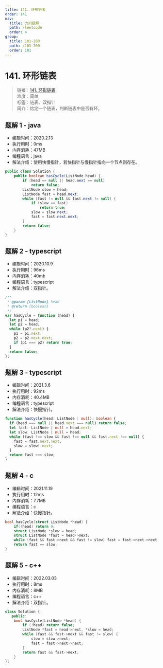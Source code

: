 ```yaml
---
title: 141. 环形链表
order: 141
nav:
  title: 力扣题解
  path: /leetcode
  order: 4
group:
  title: 101-200
  path: /101-200
  order: 101
---
```


# 141. 环形链表

> 链接：[141. 环形链表](https://leetcode-cn.com/problems/linked-list-cycle/)  
> 难度：简单  
> 标签：链表、双指针  
> 简介：给定一个链表，判断链表中是否有环。

## 题解 1 - java

- 编辑时间：2020.2.13
- 执行用时：0ms
- 内存消耗：47MB
- 编程语言：java
- 解法介绍：使用快慢指针，若快指针与慢指针指向一个节点则存在。

```java
public class Solution {
    public boolean hasCycle(ListNode head) {
        if (head == null || head.next == null)
			return false;
		ListNode slow = head;
		ListNode fast = head.next;
		while (fast != null && fast.next != null) {
			if (slow == fast)
				return true;
			slow = slow.next;
			fast = fast.next.next;
		}
		return false;
    }
}
```

## 题解 2 - typescript

- 编辑时间：2020.10.9
- 执行用时：96ms
- 内存消耗：40mb
- 编程语言：typescript
- 解法介绍：双指针。

```typescript
/**
 * @param {ListNode} head
 * @return {boolean}
 */
var hasCycle = function (head) {
  let p1 = head;
  let p2 = head;
  while (p2?.next) {
    p1 = p1.next;
    p2 = p2.next.next;
    if (p1 === p2) return true;
  }
  return false;
};
```

## 题解 3 - typescript

- 编辑时间：2021.3.6
- 执行用时：92ms
- 内存消耗：40.4MB
- 编程语言：typescript
- 解法介绍：快慢指针。

```typescript
function hasCycle(head: ListNode | null): boolean {
  if (head === null || head.next === null) return false;
  let fast: ListNode | null = head.next;
  let slow: ListNode | null = head;
  while (fast !== slow && fast !== null && fast.next !== null) {
    fast = fast.next.next;
    slow = slow!.next;
  }
  return fast === slow;
}
```

## 题解 4 - c

- 编辑时间：2021.11.19
- 执行用时：12ms
- 内存消耗：7.7MB
- 编程语言：c
- 解法介绍：快慢指针。

```c
bool hasCycle(struct ListNode *head) {
    if(!head) return 0;
    struct ListNode *slow = head;
    struct ListNode *fast = head->next;
    while (fast && fast->next && fast != slow) fast = fast->next->next, slow = slow->next;
    return fast == slow;
}
```

## 题解 5 - c++

- 编辑时间：2022.03.03
- 执行用时：8ms
- 内存消耗：8MB
- 编程语言：c++
- 解法介绍：双指针。

```cpp
class Solution {
   public:
    bool hasCycle(ListNode *head) {
        if (!head) return false;
        ListNode *fast = head->next, *slow = head;
        while (fast && fast->next && fast != slow) {
            slow = slow->next;
            fast = fast->next->next;
        }
        return fast && fast->next;
    }
};
```
